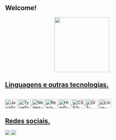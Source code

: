 ## Welcome!
  <div align="center"> 
    <a href="https://github.com/gabrielarrupes">
    <img height="180em" src="https://github-readme-stats.vercel.app/api/top-langs/?username=gabrielarrupes&layout=compact&langs_count=7&theme=calm"/>
  </div>


  
 ## Linguagens e outras tecnologias.
  
   <div style="display: inline_block"><br>
    <img align="center" alt="JavaScript-icon" height="30" width="40" src="https://cdn.jsdelivr.net/gh/devicons/devicon/icons/javascript/javascript-original.svg"/>
    <img align="center" alt="TypeScript-icon" height="30" width="40" src="https://cdn.jsdelivr.net/gh/devicons/devicon/icons/typescript/typescript-original.svg"/>
    <img align="center" alt="Nodejs-icon" height="30" width="40" src="https://cdn.jsdelivr.net/gh/devicons/devicon/icons/nodejs/nodejs-original.svg"/>
    <img align="center" alt="React-icon" height="30" width="40" src="https://cdn.jsdelivr.net/gh/devicons/devicon/icons/react/react-original.svg"/>
    <img align="center" alt="Html5-icon" height="30" width="40" src="https://cdn.jsdelivr.net/gh/devicons/devicon/icons/html5/html5-original.svg"/>
    <img align="center" alt="CSS3-icon" height="30" width="40" src="https://cdn.jsdelivr.net/gh/devicons/devicon/icons/css3/css3-original.svg"/>
    <img align="center" alt="GIT-icon" height="30" width="40"src="https://cdn.jsdelivr.net/gh/devicons/devicon/icons/git/git-original.svg"/>
    <img align="center" alt="Linux-icon" height="30" width="40" src="https://cdn.jsdelivr.net/gh/devicons/devicon/icons/linux/linux-original.svg"/>
   </div>  
   
## Redes sociais.
   <div>
    <a href="linkedin.com/in/gabriela-arrupes" target="_blank"><img src="https://img.shields.io/badge/-LinkedIn-%230077B5?style=for-the-badge&logo=linkedin&logoColor=white" target="_blank"></a> 
    <a href = "mailto:gabrielarrupes@gmail.com" target="_blank"> <img src="https://img.shields.io/badge/-Gmail-%23333?style=for-the-badge&logo=gmail&logoColor=white" target="_blank"></a>
     
     
   </div>
